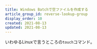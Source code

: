 ```yaml
---
title: Windows Batchで空ファイルを作成する
article_group_id: reverse-lookup-group
display_order: 10
created: 2021-08-13
updated: 2021-08-13
---
```

いわゆるLinuxで言うところの`touch`コマンド。